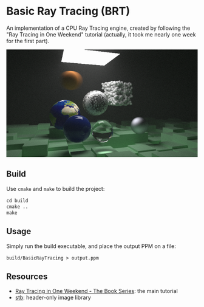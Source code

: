 # Basic Ray Tracing (BRT)

An implementation of a CPU Ray Tracing engine, created by following the "Ray Tracing in One Weekend" tutorial (actually, it took me nearly one week for the first part).

![Sample render](images/lots-of-features.png)

## Build

Use `cmake` and `make` to build the project:

```
cd build
cmake ..
make
```

## Usage

Simply run the build executable, and place the output PPM on a file:

```
build/BasicRayTracing > output.ppm
```

## Resources

- [Ray Tracing in One Weekend - The Book Series](https://raytracing.github.io/): the main tutorial
- [stb](https://github.com/nothings/stb): header-only image library
